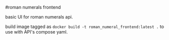 #roman numerals frontend

basic UI for roman numerals api.

build image tagged as `docker build -t roman_numeral_frontend:latest .` to use with API's compose yaml.